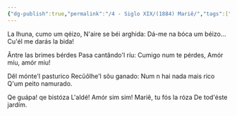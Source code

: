 ```yaml
---
{"dg-publish":true,"permalink":"/4 - Siglo XIX/(1884) Mariê/","tags":["#Siglo_19","mirandés","a1884","José_Leite_de_Vasconcelos","escrito","Miranda_do_Douro","Froles_Mirandesas","poema"]}
---
```



La lhuna, cumo um qéizo,
N'aire se béi arghida:
Dá-me na bóca um béizo...
Cu'él me darás la bida!

Ântre las brimes bérdes
Pasa cantândo'l ríu:
Cumigo num te pérdes,
Amór míu, amór miu!

Dĕl mónte'l pasturico
Recŭôlhe'l sôu ganado:
Num n hai nada mais rico
Q'um peito namurado.

Qe guápa! qe bistóza
L'aldé! Amór sim sim!
Mariê, tu fós la róza
De tod'éste jardím.